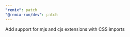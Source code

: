 ```yaml
---
"remix": patch
"@remix-run/dev": patch
---
```


Add support for mjs and cjs extensions with CSS imports

